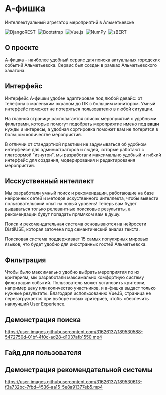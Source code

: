 # А-фишка

Интеллектуальный агрегатор мероприятий в Альметьевске

![DjangoREST](https://img.shields.io/badge/DJANGO-REST-ff1709?style=for-the-badge&logo=django&logoColor=white&color=ff1709&labelColor=gray)&nbsp;
![Bootstrap](https://img.shields.io/badge/bootstrap-%23563D7C.svg?style=for-the-badge&logo=bootstrap&logoColor=white)&nbsp;
![Vue.js](https://img.shields.io/badge/vuejs-%2335495e.svg?style=for-the-badge&logo=vuedotjs&logoColor=%234FC08D)&nbsp;
![NumPy](https://img.shields.io/badge/numpy-%23013243.svg?style=for-the-badge&logo=numpy&logoColor=white)&nbsp;
![sBERT](https://img.shields.io/badge/sBERT-sentence--transformers-blue?style=for-the-badge&logo=appveyor)

## О проекте
А-фишка - наиболее удобный сервис для поиска актуальных городских событий Альметьевска. Сервис был создан в рамках Альметьевского хакатона.

## Интерфейс
Интерфейс А-фишки удобен адаптирован под любой девайс: от телефона с маленьким экраном до ПК с большим монитором. Умный интерфейс поможет не потеряться пользователю в любой ситуации. 

На главной странице располагается список мероприятий с удобными фильтрами, которые помогут подобрать мероприятие имено под **ваши** нужды и интересы, а удобная сортировка поможет вам не потерятся в большом количестве мероприятий.

В отличии от стандартной практики не задумываться об удобном интерфейсе для администраторов и людей, которые работают с платформой "изнутри", мы разработали максимально удобный и гибкий интерфейс для создания, модерирования и редактирования мероприятий.

## Исскуственный интеллект
Мы разработали умный поиск и рекомендации, работающие на базе нейронных сетей и методов искуственного интеллекта, чтобы вывести пользовательский опыт на новый уровень! Теперь вам будет выдаваться только релевантные поисковые результаты, а рекомендации будут попадать прямяком вам в душу.

Поиск и рекомендательная система основываются на нейросети DistilUSE, которая заточена под семантический анализ текста.

Поисковая система поддерживает 15 самых популярных мировых языков, что будет удобно для иностранных гостей Альметьевска. 

## Фильтрация 
Чтобы было максимально удобно выбрать мероприятия по их критериям, мы разработали максимально комфортную систему фильтрации событий. Пользователь может установить критерии, например цену или количество участников, и а-фишка выдаст только нужные результаты. Благодаря использованию VueJS, страница не перезагружается при выборе новых критериев, чтобы обеспечить наилучший User Experience.

## Демонстрация поиска


https://user-images.githubusercontent.com/31626137/189530588-5472750d-01bf-4f0c-ad28-d1037afb1550.mp4


## Гайд для пользователя



## Демонстрация рекомендательной системы


https://user-images.githubusercontent.com/31626137/189530613-f3a732bc-7fbd-4536-aa15-5e8a91377eb5.mp4

